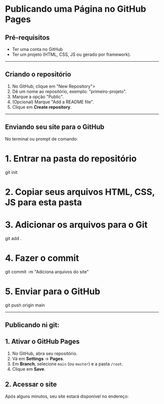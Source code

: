 # Publicando uma Página no GitHub Pages

## Pré-requisitos
- Ter uma conta no GitHub
- Ter um projeto (HTML, CSS, JS ou gerado por framework).

---

## Criando o repositório
1. No GitHub, clique em "New Repository">
2. Dê um nome ao repositório, exemplo: "primeiro-projeto".
3. Marque a opção "Public".
4. (Opcional) Marque "Add a README file".
5. Clique em **Create repository**.

---

## Enviando seu site para o GitHub
No terminal ou prompt de comando:

# 1. Entrar na pasta do repositório
git init

# 2. Copiar seus arquivos HTML, CSS, JS para esta pasta

# 3. Adicionar os arquivos para o Git
git add .

# 4. Fazer o commit
git commit -m "Adiciona arquivos do site"

# 5. Enviar para o GitHub
git push origin main

---

## Publicando ni git: 

## 1. Ativar o GitHub Pages
1. No GitHub, abra seu repositório.
2. Vá em **Settings** → **Pages**.
3. Em **Branch**, selecione `main` (ou `master`) e a pasta `/root`.
4. Clique em **Save**.

## 2. Acessar o site
Após alguns minutos, seu site estará disponível no endereço:

